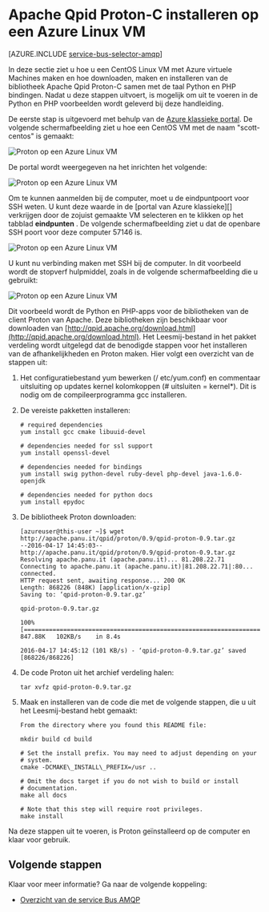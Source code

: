 <properties 
    pageTitle="Hoe u Apache Qpid Proton-C installeert op een VM Linux | Microsoft Azure"
    description="Het maken van een CentOS Linux VM met Azure virtuele Machines en bouwen en installeren van de Apache Qpid Proton-C-bibliotheek."
    services="service-bus"
    documentationCenter="na"
    authors="sethmanheim"
    manager="timlt"
    editor="" /> 
<tags 
    ms.service="service-bus"
    ms.devlang="na"
    ms.topic="article"
    ms.tgt_pltfrm="na"
    ms.workload="na"
    ms.date="09/29/2016"
    ms.author="sethm" />

# <a name="install-apache-qpid-proton-c-on-an-azure-linux-vm"></a>Apache Qpid Proton-C installeren op een Azure Linux VM

[AZURE.INCLUDE [service-bus-selector-amqp](../../includes/service-bus-selector-amqp.md)]

In deze sectie ziet u hoe u een CentOS Linux VM met Azure virtuele Machines maken en hoe downloaden, maken en installeren van de bibliotheek Apache Qpid Proton-C samen met de taal Python en PHP bindingen. Nadat u deze stappen uitvoert, is mogelijk om uit te voeren in de Python en PHP voorbeelden wordt geleverd bij deze handleiding.

De eerste stap is uitgevoerd met behulp van de [Azure klassieke portal][]. De volgende schermafbeelding ziet u hoe een CentOS VM met de naam "scott-centos" is gemaakt:

![Proton op een Azure Linux VM][0]

De portal wordt weergegeven na het inrichten het volgende:

![Proton op een Azure Linux VM][1]

Om te kunnen aanmelden bij de computer, moet u de eindpuntpoort voor SSH weten. U kunt deze waarde in de [portal van Azure klassieke][] verkrijgen door de zojuist gemaakte VM selecteren en te klikken op het tabblad **eindpunten** . De volgende schermafbeelding ziet u dat de openbare SSH poort voor deze computer 57146 is.

![Proton op een Azure Linux VM][2]

U kunt nu verbinding maken met SSH bij de computer. In dit voorbeeld wordt de stopverf hulpmiddel, zoals in de volgende schermafbeelding die u gebruikt:

![Proton op een Azure Linux VM][3]

Dit voorbeeld wordt de Python en PHP-apps voor de bibliotheken van de client Proton van Apache. Deze bibliotheken zijn beschikbaar voor downloaden van [http://qpid.apache.org/download.html](http://qpid.apache.org/download.html). Het Leesmij-bestand in het pakket verdeling wordt uitgelegd dat de benodigde stappen voor het installeren van de afhankelijkheden en Proton maken. Hier volgt een overzicht van de stappen uit:

1.  Het configuratiebestand yum bewerken (/ etc/yum.conf) en commentaar uitsluiting op updates kernel kolomkoppen (\# uitsluiten = kernel\*). Dit is nodig om de compileerprogramma gcc installeren.

2.  De vereiste pakketten installeren:

    ```
    # required dependencies 
    yum install gcc cmake libuuid-devel
    
    # dependencies needed for ssl support
    yum install openssl-devel
    
    # dependencies needed for bindings
    yum install swig python-devel ruby-devel php-devel java-1.6.0-openjdk
    
    # dependencies needed for python docs
    yum install epydoc
    ```

1.  De bibliotheek Proton downloaden:

    ```
    [azureuser@this-user ~]$ wget http://apache.panu.it/qpid/proton/0.9/qpid-proton-0.9.tar.gz
    --2016-04-17 14:45:03--  http://apache.panu.it/qpid/proton/0.9/qpid-proton-0.9.tar.gz
    Resolving apache.panu.it (apache.panu.it)... 81.208.22.71
    Connecting to apache.panu.it (apache.panu.it)|81.208.22.71|:80... connected.
    HTTP request sent, awaiting response... 200 OK
    Length: 868226 (848K) [application/x-gzip]
    Saving to: ‘qpid-proton-0.9.tar.gz’
    
    qpid-proton-0.9.tar.gz                               
    
    100%[====================================================================================================================>] 847.88K   102KB/s    in 8.4s    
    
    2016-04-17 14:45:12 (101 KB/s) - ‘qpid-proton-0.9.tar.gz’ saved [868226/868226]
    ```

1.  De code Proton uit het archief verdeling halen:

    ```
    tar xvfz qpid-proton-0.9.tar.gz
    ```

1.  Maak en installeren van de code die met de volgende stappen, die u uit het Leesmij-bestand hebt gemaakt:

    ```
    From the directory where you found this README file:    
    
    mkdir build cd build
            
    # Set the install prefix. You may need to adjust depending on your      
    # system.       
    cmake -DCMAKE\_INSTALL\_PREFIX=/usr ..
            
    # Omit the docs target if you do not wish to build or install       
    # documentation.        
    make all docs
            
    # Note that this step will require root privileges.     
    make install
    ```

Na deze stappen uit te voeren, is Proton geïnstalleerd op de computer en klaar voor gebruik.

## <a name="next-steps"></a>Volgende stappen

Klaar voor meer informatie? Ga naar de volgende koppeling:

- [Overzicht van de service Bus AMQP][]

[Overzicht van de service Bus AMQP]: service-bus-amqp-overview.md
[0]: ./media/service-bus-amqp-apache/amqp-apache-1.png
[1]: ./media/service-bus-amqp-apache/amqp-apache-2.png
[2]: ./media/service-bus-amqp-apache/amqp-apache-3.png
[3]: ./media/service-bus-amqp-apache/amqp-apache-4.png

[Azure klassieke portal]: http://manage.windowsazure.com


